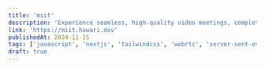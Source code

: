 ```yaml
---
title: 'miit'
description: 'Experience seamless, high-quality video meetings, completely free.'
link: 'https://miit.hawari.dev'
publishedAt: 2024-11-15
tags: ['javascript', 'nextjs', 'tailwindcss', 'webrtc', 'server-sent-events']
draft: true
---
```

